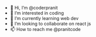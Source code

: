 - 👋 Hi, I’m @coderpranit
- 👀 I’m interested in coding
- 🌱 I’m currently learning web dev
- 💞️ I’m looking to collaborate on react js
- 📫 How to reach me @pranitcode 

